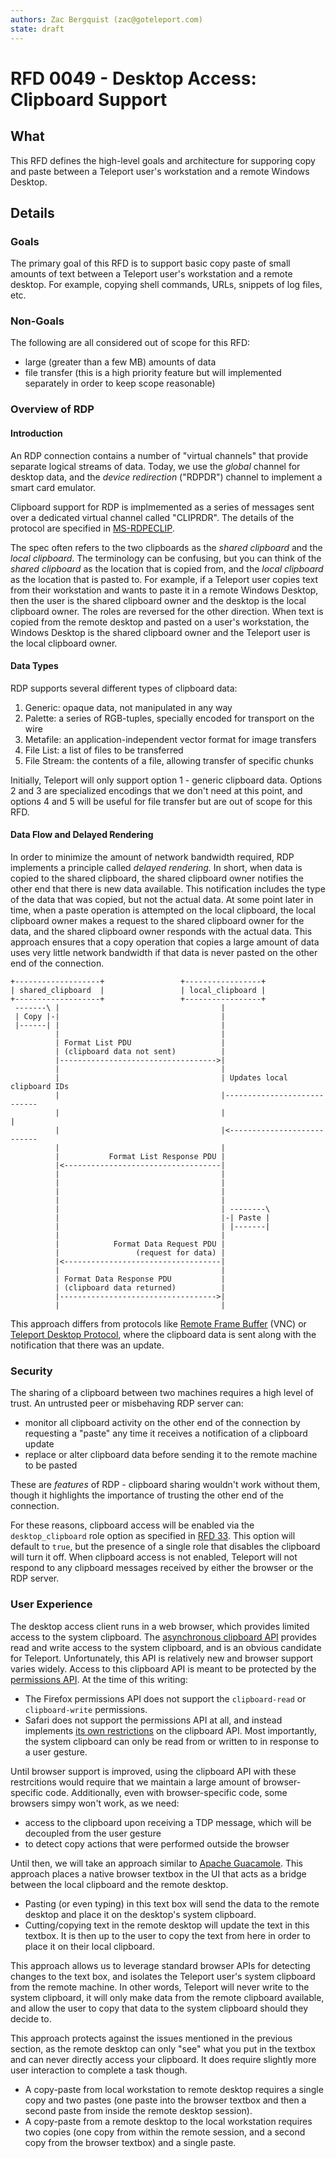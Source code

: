 ```yaml
---
authors: Zac Bergquist (zac@goteleport.com)
state: draft
---
```


# RFD 0049 - Desktop Access: Clipboard Support

## What

This RFD defines the high-level goals and architecture for supporing copy and
paste between a Teleport user's workstation and a remote Windows Desktop.

## Details

### Goals

The primary goal of this RFD is to support basic copy paste of small amounts of
text between a Teleport user's workstation and a remote desktop. For example,
copying shell commands, URLs, snippets of log files, etc.

### Non-Goals

The following are all considered out of scope for this RFD:

- large (greater than a few MB) amounts of data
- file transfer (this is a high priority feature but will implemented separately
  in order to keep scope reasonable)

### Overview of RDP

#### Introduction

An RDP connection contains a number of "virtual channels" that provide separate
logical streams of data. Today, we use the _global_ channel for desktop data, and
the _device redirection_ ("RDPDR") channel to implement a smart card emulator.

Clipboard support for RDP is implmemented as a series of messages sent over a
dedicated virtual channel called "CLIPRDR". The details of the protocol are specified
in [MS-RDPECLIP](https://docs.microsoft.com/en-us/openspecs/windows_protocols/ms-rdpeclip/fb9b7e0b-6db4-41c2-b83c-f889c1ee7688).

The spec often refers to the two clipboards as the _shared clipboard_ and the
_local clipboard_. The terminology can be confusing, but you can think of the
_shared clipboard_ as the location that is copied from, and the _local
clipboard_ as the location that is pasted to. For example, if a Teleport user
copies text from their workstation and wants to paste it in a remote Windows
Desktop, then the user is the shared clipboard owner and the desktop is the
local clipboard owner. The roles are reversed for the other direction. When text
is copied from the remote desktop and pasted on a user's workstation, the
Windows Desktop is the shared clipboard owner and the Teleport user is the local
clipboard owner.

#### Data Types

RDP supports several different types of clipboard data:

1. Generic: opaque data, not manipulated in any way
2. Palette: a series of RGB-tuples, specially encoded for transport on the wire
3. Metafile: an application-independent vector format for image transfers
4. File List: a list of files to be transferred
5. File Stream: the contents of a file, allowing transfer of specific chunks

Initially, Teleport will only support option 1 - generic clipboard data. Options
2 and 3 are specialized encodings that we don't need at this point, and options
4 and 5 will be useful for file transfer but are out of scope for this RFD.

#### Data Flow and Delayed Rendering

In order to minimize the amount of network bandwidth required, RDP implements a
principle called _delayed rendering._ In short, when data is copied to the
shared clipboard, the shared clipboard owner notifies the other end that there
is new data available. This notification includes the type of the data that was
copied, but not the actual data. At some point later in time, when a paste
operation is attempted on the local clipboard, the local clipboard owner makes a
request to the shared clipboard owner for the data, and the shared clipboard
owner responds with the actual data. This approach ensures that a copy
operation that copies a large amount of data uses very little network bandwidth
if that data is never pasted on the other end of the connection.

```
+-------------------+                 +-----------------+
| shared_clipboard  |                 | local_clipboard |
+-------------------+                 +-----------------+
 -------\ |                                    |
 | Copy |-|                                    |
 |------| |                                    |
          |                                    |
          | Format List PDU                    |
          | (clipboard data not sent)          |
          |----------------------------------->|
          |                                    |
          |                                    | Updates local clipboard IDs
          |                                    |----------------------------
          |                                    |                           |
          |                                    |<---------------------------
          |                                    |
          |           Format List Response PDU |
          |<-----------------------------------|
          |                                    |
          |                                    |
          |                                    |
          |                                    |
          |                                    | --------\
          |                                    |-| Paste |
          |                                    | |-------|
          |                                    |
          |            Format Data Request PDU |
          |                 (request for data) |
          |<-----------------------------------|
          |                                    |
          | Format Data Response PDU           |
          | (clipboard data returned)          |
          |----------------------------------->|
          |                                    |
```

This approach differs from protocols like
[Remote Frame Buffer](https://datatracker.ietf.org/doc/html/rfc6143) (VNC) or
[Teleport Desktop Protocol](./0037-desktop-access-protocol.md), where the
clipboard data is sent along with the notification that there was an update.

### Security

The sharing of a clipboard between two machines requires a high level of trust.
An untrusted peer or misbehaving RDP server can:

- monitor all clipboard activity on the other end of the connection by
  requesting a "paste" any time it receives a notification of a clipboard update
- replace or alter clipboard data before sending it to the remote machine to be
  pasted

These are _features_ of RDP - clipboard sharing wouldn't work without them,
though it highlights the importance of trusting the other end of the connection.

For these reasons, clipboard access will be enabled via the `desktop_clipboard`
role option as specified in [RFD 33](./0033-desktop-access.md). This option will
default to `true`, but the presence of a single role that disables the clipboard
will turn it off. When clipboard access is not enabled, Teleport will not
respond to any clipboard messages received by either the browser or the RDP
server.

### User Experience

The desktop access client runs in a web browser, which provides limited access
to the system clipboard. The
[asynchronous clipboard API](https://developer.mozilla.org/en-US/docs/Web/API/Clipboard_API)
provides read and write access to the system clipboard, and is an obvious
candidate for Teleport. Unfortunately, this API is relatively new and browser
support varies widely. Access to this clipboard API is meant to be protected by
the
[permissions API](https://developer.mozilla.org/en-US/docs/Web/API/Permissions_API).
At the time of this writing:

- The Firefox permissions API does not support the `clipboard-read` or
  `clipboard-write` permissions.
- Safari does not support the permissions API at all, and instead implements
  [its own restrictions](https://developer.mozilla.org/en-US/docs/Web/API/Permissions_API)
  on the clipboard API. Most importantly, the system clipboard can only be read
  from or written to in response to a user gesture.

Until browser support is improved, using the clipboard API with these
restrcitions would require that we maintain a large amount of browser-specific
code. Additionally, even with browser-specific code, some browsers simpy won't
work, as we need:

- access to the clipboard upon receiving a TDP message, which will be decoupled
  from the user gesture
- to detect copy actions that were performed outside the browser

Until then, we will take an approach similar to
[Apache Guacamole](https://guacamole.apache.org/doc/gug/using-guacamole.html#using-the-clipboard). This approach places a native browser textbox
in the UI that acts as a bridge between the local clipboard and the remote
desktop.

- Pasting (or even typing) in this text box will send the data to the remote
  desktop and place it on the desktop's system clipboard.
- Cutting/copying text in the remote desktop will update the text in this
  textbox. It is then up to the user to copy the text from here in order to
  place it on their local clipboard.

This approach allows us to leverage standard browser APIs for detecting changes
to the text box, and isolates the Teleport user's system clipboard from the
remote machine. In other words, Teleport will never write to the system
clipboard, it will only make data from the remote clipboard available, and allow
the user to copy that data to the system clipboard should they decide to.

This approach protects against the issues mentioned in the previous section,
as the remote desktop can only "see" what you put in the textbox and can never
directly access your clipboard. It does require slightly more user interaction
to complete a task though.

- A copy-paste from local workstation to remote desktop requires a single copy
  and two pastes (one paste into the browser textbox and then a second paste
  from inside the remote desktop session).
- A copy-paste from a remote desktop to the local workstation requires two
  copies (one copy from within the remote session, and a second copy from the
  browser textbox) and a single paste.

